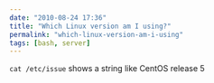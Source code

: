 ```yaml
---
date: "2010-08-24 17:36"
title: "Which Linux version am I using?"
permalink: "which-linux-version-am-i-using"
tags: [bash, server]
---
```


<code>cat /etc/issue</code> shows a string like
CentOS release 5
